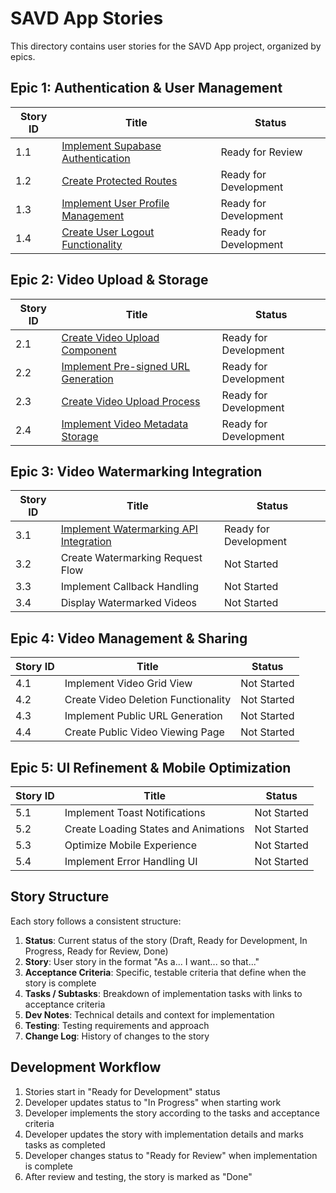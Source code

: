 # SAVD App Stories

This directory contains user stories for the SAVD App project, organized by epics.

## Epic 1: Authentication & User Management

| Story ID | Title | Status |
|----------|-------|--------|
| 1.1 | [Implement Supabase Authentication](./1.1.implement-supabase-authentication.md) | Ready for Review |
| 1.2 | [Create Protected Routes](./1.2.create-protected-routes.md) | Ready for Development |
| 1.3 | [Implement User Profile Management](./1.3.implement-user-profile-management.md) | Ready for Development |
| 1.4 | [Create User Logout Functionality](./1.4.create-user-logout-functionality.md) | Ready for Development |

## Epic 2: Video Upload & Storage

| Story ID | Title | Status |
|----------|-------|--------|
| 2.1 | [Create Video Upload Component](./2.1.create-video-upload-component.md) | Ready for Development |
| 2.2 | [Implement Pre-signed URL Generation](./2.2.implement-pre-signed-url-generation.md) | Ready for Development |
| 2.3 | [Create Video Upload Process](./2.3.create-video-upload-process.md) | Ready for Development |
| 2.4 | [Implement Video Metadata Storage](./2.4.implement-video-metadata-storage.md) | Ready for Development |

## Epic 3: Video Watermarking Integration

| Story ID | Title | Status |
|----------|-------|--------|
| 3.1 | [Implement Watermarking API Integration](./3.1.implement-watermarking-api-integration.md) | Ready for Development |
| 3.2 | Create Watermarking Request Flow | Not Started |
| 3.3 | Implement Callback Handling | Not Started |
| 3.4 | Display Watermarked Videos | Not Started |

## Epic 4: Video Management & Sharing

| Story ID | Title | Status |
|----------|-------|--------|
| 4.1 | Implement Video Grid View | Not Started |
| 4.2 | Create Video Deletion Functionality | Not Started |
| 4.3 | Implement Public URL Generation | Not Started |
| 4.4 | Create Public Video Viewing Page | Not Started |

## Epic 5: UI Refinement & Mobile Optimization

| Story ID | Title | Status |
|----------|-------|--------|
| 5.1 | Implement Toast Notifications | Not Started |
| 5.2 | Create Loading States and Animations | Not Started |
| 5.3 | Optimize Mobile Experience | Not Started |
| 5.4 | Implement Error Handling UI | Not Started |

## Story Structure

Each story follows a consistent structure:

1. **Status**: Current status of the story (Draft, Ready for Development, In Progress, Ready for Review, Done)
2. **Story**: User story in the format "As a... I want... so that..."
3. **Acceptance Criteria**: Specific, testable criteria that define when the story is complete
4. **Tasks / Subtasks**: Breakdown of implementation tasks with links to acceptance criteria
5. **Dev Notes**: Technical details and context for implementation
6. **Testing**: Testing requirements and approach
7. **Change Log**: History of changes to the story

## Development Workflow

1. Stories start in "Ready for Development" status
2. Developer updates status to "In Progress" when starting work
3. Developer implements the story according to the tasks and acceptance criteria
4. Developer updates the story with implementation details and marks tasks as completed
5. Developer changes status to "Ready for Review" when implementation is complete
6. After review and testing, the story is marked as "Done"
